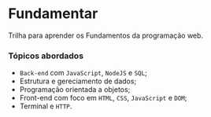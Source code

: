 # Fundamentar

Trilha para aprender os Fundamentos da programação web.

### Tópicos abordados

- `Back-end` com `JavaScript`, `NodeJS` e `SQL`;
- Estrutura e gereciamento de dados;
- Programação orientada a objetos;
- Front-end com foco em `HTML`, `CSS`, `JavaScript` e `DOM`;
- Terminal e `HTTP`.